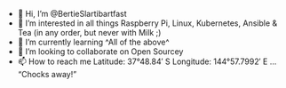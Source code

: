 - 👋 Hi, I’m @BertieSlartibartfast
- 👀 I’m interested in all things Raspberry Pi, Linux, Kubernetes, Ansible & Tea (in any order, but never with Milk ;) 
- 🌱 I’m currently learning ^All of the above^
- 💞️ I’m looking to collaborate on Open Sourcey
- 📫 How to reach me Latitude: 37°48.84′ S Longitude: 144°57.7992′ E ... “Chocks away!”

<!---
BertieSlartibartfast/BertieSlartibartfast is a ✨ special ✨ repository because its `README.md` (this file) appears on your GitHub profile.
You can click the Preview link to take a look at your changes.
--->
